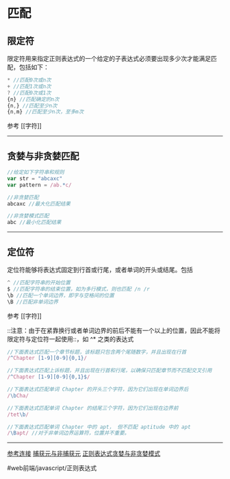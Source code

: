 # 匹配
## 限定符
限定符用来指定正则表达式的一个给定的子表达式必须要出现多少次才能满足匹配，包括如下：
```javascript
* //匹配0次或n次
+ //匹配1次或n次
? //匹配0次或1次
{n} //匹配确定的n次
{n,} //匹配至少n次
{n,m} //匹配至少n次，至多m次
```

参考 [[字符]]
- - - -

## 贪婪与非贪婪匹配
```javascript
//给定如下字符串和规则
var str = "abcaxc"
var pattern = /ab.*c/

//非贪婪匹配
abcaxc //最大化匹配结果

//非贪婪模式匹配
abc //最小化匹配结果
```

- - - -

## 定位符
定位符能够将表达式固定到行首或行尾，或者单词的开头或结尾。包括
```javascript
^ //匹配字符串的开始位置
$ //匹配字符串的结束位置，如为多行模式，则也匹配 /n /r
\b //匹配一个单词边界，即字与空格间的位置
\B //匹配非单词边界
```
参考 [[字符]]

::注意：由于在紧靠换行或者单词边界的前后不能有一个以上的位置，因此不能将限定符与定位符一起使用::，如 ^* 之类的表达式

```javascript
//下面表达式匹配一个章节标题，该标题只包含两个尾随数字，并且出现在行首
/^Chapter [1-9][0-9]{0,1}/

//下面表达式匹配上诉标题，并且出现在行首和行尾，以确保只匹配章节而不匹配交叉引用
/^Chapter [1-9][0-9]{0,1}$/

//下面表达式匹配单词 Chapter 的开头三个字符，因为它们出现在单词边界后
/\bCha/

//下面表达式匹配单词 Chapter 的结尾三个字符，因为它们出现在边界前
/tet\b/

//下面表达式匹配单词 Chapter 中的 apt， 但不匹配 aptitude 中的 apt
/\Bapt/ //对于非单词边界运算符，位置并不重要。
```

- - - -

[参考连接](http://www.runoob.com/regexp/regexp-syntax.html)
[捕获元与非捕获元](https://segmentfault.com/a/1190000010514763)
[正则表达式贪婪与非贪婪模式](https://www.cnblogs.com/xudong-bupt/p/3586889.html)

#web前端/javascript/正则表达式